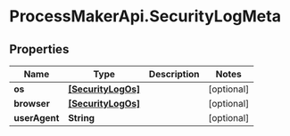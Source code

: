 # ProcessMakerApi.SecurityLogMeta

## Properties

Name | Type | Description | Notes
------------ | ------------- | ------------- | -------------
**os** | [**[SecurityLogOs]**](SecurityLogOs.md) |  | [optional] 
**browser** | [**[SecurityLogOs]**](SecurityLogOs.md) |  | [optional] 
**userAgent** | **String** |  | [optional] 


